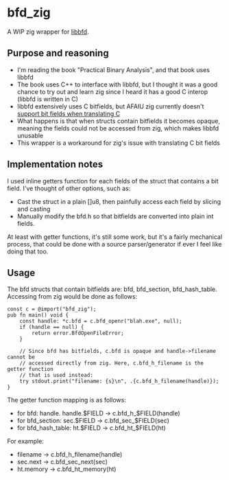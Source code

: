 
# bfd_zig

A WIP zig wrapper for [libbfd](https://ftp.gnu.org/pub/old-gnu/Manuals/bfd-2.9.1/html_chapter/bfd_toc.html).

## Purpose and reasoning
- I'm reading the book "Practical Binary Analysis", and that book uses libbfd
- The book uses C++ to interface with libbfd, but I thought it was a good chance to try out and learn zig since I heard it has a good C interop (libbfd is written in C)
- libbfd extensively uses C bitfields, but AFAIU zig currently doesn't [support bit fields when translating C](https://github.com/ziglang/zig/issues/1499)
- What happens is that when structs contain bitfields it becomes opaque, meaning the fields could not be accessed from zig, which makes libbfd unusable
- This wrapper is a workaround for zig's issue with translating C bit fields

## Implementation notes 
I used inline getters function for each fields of the struct that contains a bit field. I've thought of other options, such as:

- Cast the struct in a plain []u8, then painfully access each field by slicing and casting
- Manually modify the bfd.h so that bitfields are converted into plain int fields.

At least with getter functions, it's still some work, but it's a fairly mechanical process, that could be done with a source parser/generator if ever I feel like doing that too.

## Usage
The bfd structs that contain bitfields are: bfd, bfd_section, bfd_hash_table. Accessing from zig would be done as follows:
```zig
const c = @import("bfd_zig");
pub fn main() void {
    const handle: *c.bfd = c.bfd_openr("blah.exe", null);
    if (handle == null) {
        return error.BfdOpenFileError;
    }

    // Since bfd has bitfields, c.bfd is opaque and handle->filename cannot be
    // accessed directly from zig. Here, c.bfd_h_filename is the getter function
    // that is used instead:
    try stdout.print("filename: {s}\n", .{c.bfd_h_filename(handle)});
}
```

The getter function mapping is as follows:
- for bfd: handle.      handle.$FIELD -> c.bfd_h_$FIELD(handle)
- for bfd_section:      sec.$FIELD -> c.bfd_sec_$FIELD(sec)
- for bfd_hash_table:   ht.$FIELD -> c.bfd_ht_$FIELD(ht)

For example:
-  filename  -> c.bfd_h_filename(handle)
-  sec.next  -> c.bfd_sec_next(sec)
-  ht.memory -> c.bfd_ht_memory(ht)
